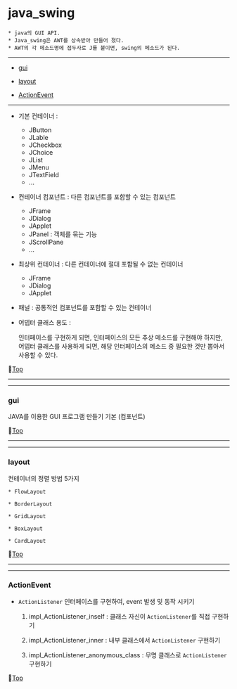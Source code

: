 # java_swing

	* java의 GUI API.
	* Java_swing은 AWT를 상속받아 만들어 졌다.
	* AWT의 각 메소드명에 접두사로 J를 붙이면, swing의 메소드가 된다. 
		
---

* [gui](#gui)


* [layout](#layout)


* [ActionEvent](#actionevent)

---
* 기본 컨테이너 : 

	* JButton
	* JLable
	* JCheckbox
	* JChoice
	* JList
	* JMenu
	* JTextField 
	* ...


* 컨테이너 컴포넌트 : 다른 컴포넌트를 포함할 수 있는 컴포넌트

	* JFrame
	* JDialog
	* JApplet
	* JPanel : 객체를 묶는 기능		
	* JScrollPane 
	* ...
	

* 최상위 컨테이너 : 다른 컨테이너에 절대 포함될 수 없는 컨테이너

	* JFrame
	* JDialog
	* JApplet
	

* 패널 : 공통적인 컴포넌트를 포함할 수 있는 컨테이너


* 어뎁터 클래스 용도 : 
	
	인터페이스를 구현하게 되면, 인터페이스의 모든 추상 메소드를 구현해야 하지만,
	어뎁터 클래스를 사용하게 되면, 해당 인터페이스의 메소드 중 필요한 것만 뽑아서 사용할 수 있다.
	
:camel:[Top](#java_swing)
	
---
---

### gui

JAVA를 이용한 GUI 프로그램 만들기 기본 (컴포넌트)

:camel:[Top](#java_swing)

---
---

### layout

컨테이너의 정렬 방법 5가지

	* FlowLayout
	
	* BorderLayout
	
	* GridLayout
	
	* BoxLayout
	
	* CardLayout
	
:camel:[Top](#java_swing)

---
---

### ActionEvent

* ``ActionListener`` 인터페이스를 구현하여, event 발생 및 동작 시키기

	1. impl_ActionListener_inself : 클래스 자신이 ``ActionListener``를 직접 구현하기 
	
	1. impl_ActionListener_inner : 내부 클래스에서 ``ActionListener`` 구현하기
	
	1. impl_ActionListener_anonymous_class : 무명 클래스로 ``ActionListener`` 구현하기

:camel:[Top](#java_swing)